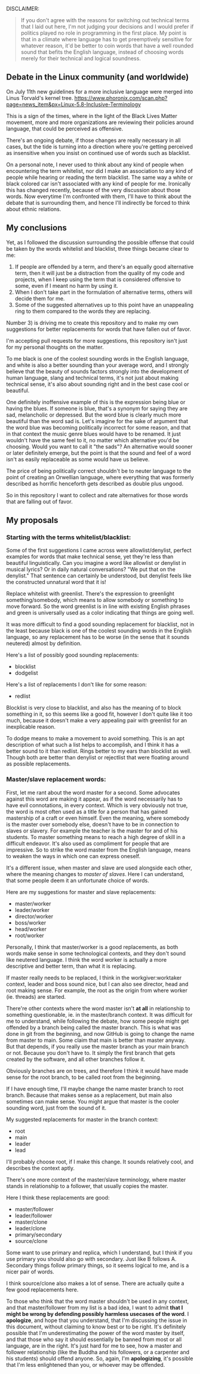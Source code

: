 DISCLAIMER:
> If you don't agree with the reasons for switching out technical terms that I laid out here,
> I'm not judging your decisions and I would prefer if politics played no role in programming in the first place.
> My point is that in a climate where language has to get preemptively sensitive for whatever reason,
> it'd be better to coin words that have a well rounded sound that befits the English language,
> instead of choosing words merely for their technical and logical soundness.

## Debate in the Linux community (and worldwide)
On July 11th new guidelines for a more inclusive language were merged into Linus Torvald's kernel tree.
https://www.phoronix.com/scan.php?page=news_item&px=Linux-5.8-Inclusive-Terminology

This is a sign of the times, where in the light of the Black Lives Matter movement, more and more organizations
are reviewing their policies around language, that could be perceived as offensive.

There's an ongoing debate, if those changes are really necessary in all cases, but the tide is turning into a
direction where you're getting perceived as insensitive when you insist on continued use of words such as blacklist.

On a personal note, I never used to think about any kind of people when encountering the term whitelist,
nor did I make an association to any kind of people while hearing or reading the term blacklist. The same way a white or
black colored car isn't associated with any kind of people for me. Ironically this has changed recently,
because of the very discussion about those words. Now everytime I'm confronted with them, I'll have to think
about the debate that is surrounding them, and hence I'll indirectly be forced to think about ethnic relations.

## My conclusions
Yet, as I followed the discussion surrounding the possible offense that could be taken by the words whitelist and blacklist,
three things became clear to me:

1) If people are offended by a term, and there's an equally good alternative term, then it will just be a distraction from the quality of my code and projects, when I keep using the term that is considered offensive to some, even if I meant no harm by using it.
2) When I don't take part in the formulation of alternative terms, others will decide them for me.
3) Some of the suggested alternatives up to this point have an unappealing ring to them compared to the words they are replacing.

Number 3) is driving me to create this repository and to make my own suggestions for better replacements for words that have fallen out of favor.

I'm accepting pull requests for more suggestions, this repository isn't just for my personal thoughts on the matter.

To me black is one of the coolest sounding words in the English language, and white is also a better sounding than your average word,
and I strongly believe that the beauty of sounds factors strongly into the development of human language, slang and technical terms,
it's not just about making technical sense, it's also about sounding right and in the best case cool or beautiful.

One definitely inoffensive example of this is the expression being blue or having the blues. If someone is blue, that's a synonym for saying they are sad, melancholic or depressed.
But the word blue is clearly much more beautiful than the word sad is. Let's imagine for the sake of argument that the word blue was becoming politically incorrect for some reason,
and that in that context the music genre blues would have to be renamed. It just wouldn't have the same feel to it, no matter which alternative you'd be choosing.
Would you want to call it "the sads"? An alternative would sooner or later definitely emerge, but the point is that the sound and feel of a word isn't as easily replaceable as some would have us believe.

The price of being politically correct shouldn't be to neuter language to the point of creating an Orwellian language, where everything that
was formerly described as horrific henceforth gets described as double plus ungood.

So in this repository I want to collect and rate alternatives for those words that are falling out of favor.

## My proposals

### Starting with the terms whitelist/blacklist:

Some of the first suggestions I came across were allowlist/denylist, perfect examples for words that make technical sense,
yet they're less than beautiful linguistically. Can you imagine a word like allowlist or denylist in musical lyrics?
Or in daily natural conversations?
"We put that on the denylist." That sentence can certainly be understood, but denylist feels like the constructed unnatural word that it is!

Replace whitelist with greenlist. There's the expression to greenlight something/somebody, which means to allow somebody
or something to move forward. So the word greenlist is in line with existing English phrases and green is universally used as a color indicating that things are going well.

It was more difficult to find a good sounding replacement for blacklist, not in the least because black is one of the coolest
sounding words in the English language, so any replacement has to be worse (in the sense that it sounds neutered) almost by definition.

Here's a list of possibly good sounding replacements:
- blocklist
- dodgelist

Here's a list of replacements I don't like for some reason:
- redlist

Blocklist is very close to blacklist, and also has the meaning of to block something in it, so this seems like a good fit, however
I don't quite like it too much, because it doesn't make a very appealing pair with greenlist for an inexplicable reason.

To dodge means to make a movement to avoid something. This is an apt description of what such a list helps to accomplish,
and I think it has a better sound to it than redlist. Rings better to my ears than blocklist as well.
Though both are better than denylist or rejectlist that were floating around as possible replacements.

### Master/slave replacement words:

First, let me rant about the word master for a second. Some advocates against this word are making it appear, as if the word necessarily has to have evil connotations, in every context. Which is very obviously not true, the word is most often used as a title for a person that has gained mastership of a craft or even himself. Even the meaning, where somebody is the master over somebody else, doesn't have to be in connection to slaves or slavery. For example the teacher is the master for and of his students. To master something means to reach a high degree of skill in a difficult endeavor. It's also used as compliment for people that are impressive. So to strike the word master from the English language, means to weaken the ways in which one can express oneself.

It's a different issue, when master and slave are used alongside each other, where the meaning changes to *master of slaves*. Here I can understand, that some people deem it an unfortunate choice of words.

Here are my suggestions for master and slave replacements:
 - master/worker
 - leader/worker
 - director/worker
 - boss/worker
 - head/worker
 - root/worker

Personally, I think that master/worker is a good replacements, as both words make sense in some technological contexts, and they don't sound like neutered language. I think the word worker is actually a more descriptive and better term, than what it is replacing.

If master really needs to be replaced, I think in the workgiver:worktaker context, leader and boss sound nice, but I can also see director, head and root making sense. For example, the root as the origin from where worker (ie. threads) are started.

There're other contexts where the word master isn't **at all** in relationship to something questionable, ie. in the master/branch context. It was difficult for me to understand, while following the debate, how some people might get offended by a branch being called the master branch. This is what was done in git from the beginning, and now GitHub is going to change the name from master to main. Some claim that main is better than master anyway. But that depends, if you really use the master branch as your main branch or not. Because you don't have to. It simply the first branch that gets created by the software, and all other branches follow it.

Obviously branches are on trees, and therefore I think it would have made sense for the root branch, to be called root from the beginning.

If I have enough time, I'll maybe change the name master branch to root branch. Because that makes sense as a replacement, but main also sometimes can make sense. You might argue that master is the cooler sounding word, just from the sound of it.

My suggested replacements for master in the branch context:
 - root
 - main
 - leader
 - lead

I'll probably choose root, if I make this change. It sounds relatively cool, and describes the context aptly.

There's one more context of the master/slave terminology, where master stands in relationship to a follower, that usually copies the master.

Here I think these replacements are good:
 - master/follower
 - leader/follower
 - master/clone
 - leader/clone
 - primary/secondary
 - source/clone

Some want to use primary and replica, which I understand, but I think if you use primary you should also go with secondary. Just like B follows A. Secondary things follow primary things, so it seems logical to me, and is a nicer pair of words.

I think source/clone also makes a lot of sense. There are actually quite a few good replacements here.

To those who think that the word master shouldn't be used in any context, and that master/follower from my list is a bad idea, I want to admit **that I might be wrong by defending possibly harmless usecases of the word**. I **apologize**, and hope that you understand, that I'm discussing the issue in this document, without claiming to know best or to be right. It's definitely possible that I'm underestimating the power of the word master by itself, and that those who say it should essentially be banned from most or all language, are in the right. It's just hard for me to see, how a master and follower relationship (like the Buddha and his followers, or a carpenter and his students) should offend anyone. So, again, I'm **apologizing**, it's possible that I'm less enlightened than you, or whoever may be offended.
